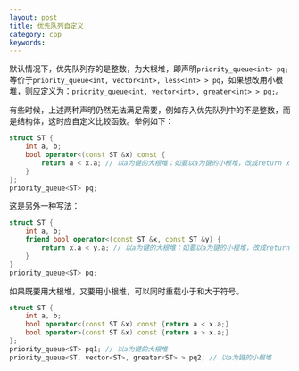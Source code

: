 ```yaml
---
layout: post
title: 优先队列自定义
category: cpp
keywords:
---
```


默认情况下，优先队列存的是整数，为大根堆，即声明`priority_queue<int> pq;`等价于`priority_queue<int, vector<int>, less<int> > pq`，如果想改用小根堆，则应定义为：`priority_queue<int, vector<int>, greater<int> > pq;`。

有些时候，上述两种声明仍然无法满足需要，例如存入优先队列中的不是整数，而是结构体，这时应自定义比较函数。举例如下：

```cpp
struct ST {
    int a, b;
    bool operator<(const ST &x) const {
    	return a < x.a; // 以a为键的大根堆；如要以a为键的小根堆，改成return x.a < a;
    }
};
priority_queue<ST> pq;
```

这是另外一种写法：

```cpp
struct ST {
    int a, b;
    friend bool operator<(const ST &x, const ST &y) {
    	return x.a < y.a; // 以a为键的大根堆；如要以a为键的小根堆，改成return y.a < x.a;
    }
}
priority_queue<ST> pq;
```

如果既要用大根堆，又要用小根堆，可以同时重载小于和大于符号。

```cpp
struct ST {
    int a, b;
    bool operator<(const ST &x) const {return a < x.a;}
    bool operator>(const ST &x) const {return a > x.a;}
};
priority_queue<ST> pq1; // 以a为键的大根堆
priority_queue<ST, vector<ST>, greater<ST> > pq2; // 以a为键的小根堆
```

